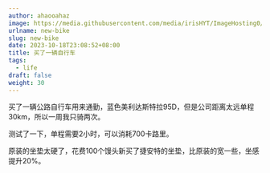 ```yaml
---
author: ahaooahaz
image: https://media.githubusercontent.com/media/irisHYT/ImageHosting0/main/images/new-bike.webp
urlname: new-bike
slug: new-bike
date: 2023-10-18T23:08:52+08:00
title: 买了一辆自行车
tags:
  - life
draft: false
weight: 30
---
```


<!--more-->

买了一辆公路自行车用来通勤，蓝色美利达斯特拉95D，但是公司距离太远单程30km，所以一周我只骑两次。

测试了一下，单程需要2小时，可以消耗700卡路里。

原装的坐垫太硬了，花费100个馒头新买了捷安特的坐垫，比原装的宽一些，坐感提升20%。
